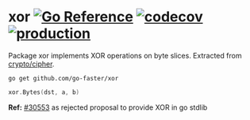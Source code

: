 # xor [![Go Reference](https://img.shields.io/badge/go-pkg-00ADD8)](https://pkg.go.dev/github.com/go-faster/xor#section-documentation) [![codecov](https://img.shields.io/codecov/c/github/go-faster/xor?label=cover)](https://codecov.io/gh/go-faster/xor) [![production](https://img.shields.io/badge/-prod-brightgreen)](https://go-faster.org/docs/projects/status#production)

Package xor implements XOR operations on byte slices.
Extracted from [crypto/cipher](https://golang.org/src/crypto/cipher/xor_generic.go).
```console
go get github.com/go-faster/xor
```
```go
xor.Bytes(dst, a, b)
```
**Ref:** [#30553](https://github.com/golang/go/issues/30553) as rejected proposal to provide XOR in go stdlib
